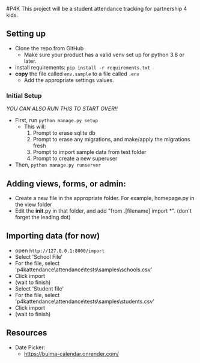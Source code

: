 #P4K
This project will be a student attendance tracking for partnership 4 kids. 

## Setting up
- Clone the repo from GitHub
  - Make sure your product has a valid venv set up for python 3.8 or later.
- install requirements: `pip install -r requirements.txt`
- **copy** the file called `env.sample` to a file called `.env`
  - Add the appropriate settings values.
  
### Initial Setup
*YOU CAN ALSO RUN THIS TO START OVER!!*
- First, run `python manage.py setup` 
  - This will:
    1. Prompt to erase sqlite db 
    2. Prompt to erase any migrations, and make/apply the migrations fresh
    3. Prompt to import sample data from test folder
    4. Prompt to create a new superuser
- Then, `python manage.py runserver`

## Adding views, forms, or admin:
- Create a new file in the appropriate folder. For example, homepage.py in the view folder
- Edit the __init__.py in that folder, and add "from .[filename] import *".  (don't forget the leading dot)

## Importing data (for now)
- open `http://127.0.0.1:8000/import`
- Select 'School File'
- For the file, select 'p4kattendance\attendance\tests\samples\schools.csv'
- Click import
- (wait to finish)
- Select 'Student file'
- For the file, select 'p4kattendance\attendance\tests\samples\students.csv'
- Click import
- (wait to finish)


## Resources

- Date Picker:
  - https://bulma-calendar.onrender.com/